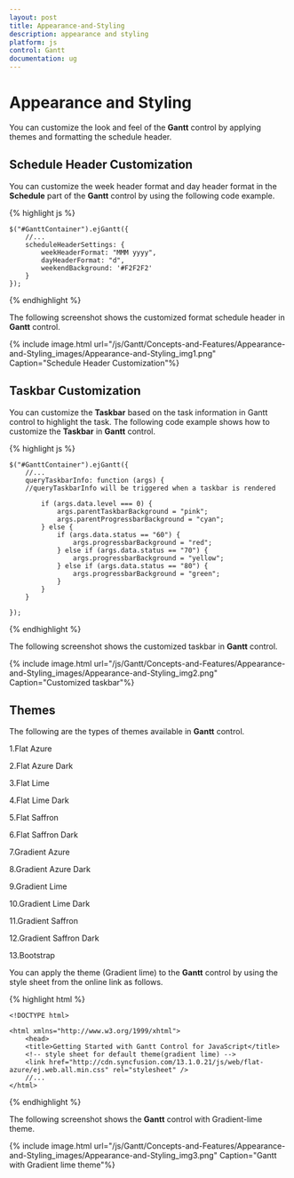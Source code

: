 ```yaml
---
layout: post
title: Appearance-and-Styling
description: appearance and styling
platform: js
control: Gantt
documentation: ug
---
```


# Appearance and Styling

You can customize the look and feel of the **Gantt** control by applying themes and formatting the schedule header.

## Schedule Header Customization

You can customize the week header format and day header format in the **Schedule** part of the **Gantt** control by using the following code example.

{% highlight js %}


    $("#GanttContainer").ejGantt({
        //...
        scheduleHeaderSettings: {
            weekHeaderFormat: "MMM yyyy",
            dayHeaderFormat: "d",
            weekendBackground: '#F2F2F2'
        }
    });


{% endhighlight %}



The following screenshot shows the customized format schedule header in **Gantt** control.

{% include image.html url="/js/Gantt/Concepts-and-Features/Appearance-and-Styling_images/Appearance-and-Styling_img1.png" Caption="Schedule Header Customization"%}

## Taskbar Customization

You can customize the **Taskbar** based on the task information in Gantt control to highlight the task. The following code example shows how to customize the **Taskbar** in **Gantt** control.

{% highlight js %}


    $("#GanttContainer").ejGantt({
        //...
        queryTaskbarInfo: function (args) {
        //queryTaskbarInfo will be triggered when a taskbar is rendered
        
            if (args.data.level === 0) {
                args.parentTaskbarBackground = "pink";
                args.parentProgressbarBackground = "cyan";
            } else {
                if (args.data.status == "60") {
                    args.progressbarBackground = "red";
                } else if (args.data.status == "70") {
                    args.progressbarBackground = "yellow";
                } else if (args.data.status == "80") {
                    args.progressbarBackground = "green";
                }
            }
        }

    });


{% endhighlight %}



The following screenshot shows the customized taskbar in **Gantt** control.

{% include image.html url="/js/Gantt/Concepts-and-Features/Appearance-and-Styling_images/Appearance-and-Styling_img2.png" Caption="Customized taskbar"%}

## Themes

 The following are the types of themes available in **Gantt** control.

1.Flat Azure                           

2.Flat Azure Dark                  

3.Flat Lime                             

4.Flat Lime Dark                   

5.Flat Saffron                        

6.Flat Saffron Dark

7.Gradient Azure

8.Gradient Azure Dark

9.Gradient Lime

10.Gradient Lime Dark

11.Gradient Saffron

12.Gradient Saffron Dark

13.Bootstrap

You can apply the theme (Gradient lime) to the **Gantt** control by using the style sheet from the online link as follows.

{% highlight html %}

    <!DOCTYPE html>

    <html xmlns="http://www.w3.org/1999/xhtml">
        <head>
        <title>Getting Started with Gantt Control for JavaScript</title>
        <!-- style sheet for default theme(gradient lime) -->
        <link href="http://cdn.syncfusion.com/13.1.0.21/js/web/flat-azure/ej.web.all.min.css" rel="stylesheet" /> 
        //...
    </html>


{% endhighlight %}



The following screenshot shows the **Gantt** control with Gradient-lime theme.

{% include image.html url="/js/Gantt/Concepts-and-Features/Appearance-and-Styling_images/Appearance-and-Styling_img3.png" Caption="Gantt with Gradient lime theme"%}

